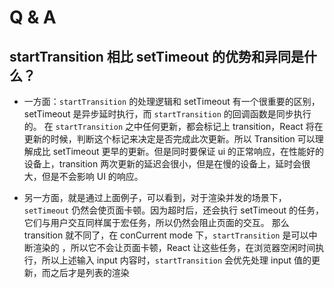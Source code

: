 # Q & A

## startTransition 相比 setTimeout 的优势和异同是什么？

- 一方面：`startTransition` 的处理逻辑和 setTimeout 有一个很重要的区别，setTimeout 是异步延时执行，而 `startTransition` 的回调函数是同步执行的。
在 `startTransition` 之中任何更新，都会标记上 transition，React 将在更新的时候，判断这个标记来决定是否完成此次更新。所以 Transition 可以理解成比 setTimeout 更早的更新。但是同时要保证 ui 的正常响应，在性能好的设备上，transition 两次更新的延迟会很小，但是在慢的设备上，延时会很大，但是不会影响 UI 的响应。

- 另一方面，就是通过上面例子，可以看到，对于渲染并发的场景下，`setTimeout` 仍然会使页面卡顿。因为超时后，还会执行 setTimeout 的任务，它们与用户交互同样属于宏任务，所以仍然会阻止页面的交互。
那么 transition 就不同了，在 conCurrent mode 下，`startTransition` 是可以中断渲染的 ，所以它不会让页面卡顿，React 让这些任务，在浏览器空闲时间执行，所以上述输入 input 内容时，`startTransition` 会优先处理 input 值的更新，而之后才是列表的渲染
